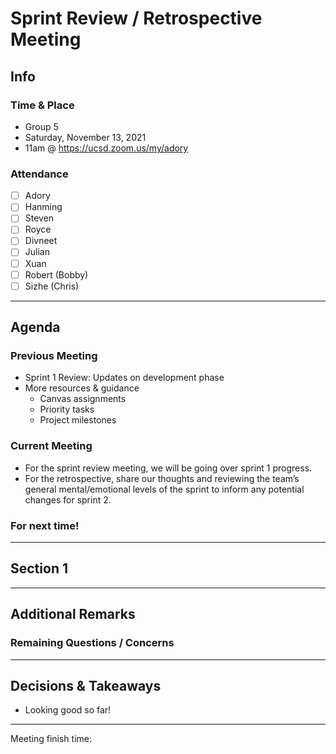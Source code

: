# Sprint Review / Retrospective Meeting

## Info

### Time & Place

-   Group 5
-   Saturday, November 13, 2021
-   11am @ https://ucsd.zoom.us/my/adory

### Attendance

-   [ ] Adory
-   [ ] Hanming
-   [ ] Steven
-   [ ] Royce
-   [ ] Divneet
-   [ ] Julian
-   [ ] Xuan
-   [ ] Robert (Bobby)
-   [ ] Sizhe (Chris)

---

## Agenda

### Previous Meeting

-   Sprint 1 Review: Updates on development phase
-   More resources & guidance
    -   Canvas assignments
    -   Priority tasks
    -   Project milestones

### Current Meeting

- For the sprint review meeting, we will be going over sprint 1 progress.
- For the retrospective, share our thoughts and reviewing the team’s general mental/emotional levels of the sprint to inform any potential changes for sprint 2.

### For next time!

---

## Section 1

---

## Additional Remarks

### Remaining Questions / Concerns

---

## Decisions & Takeaways

-   Looking good so far!

---

Meeting finish time:
